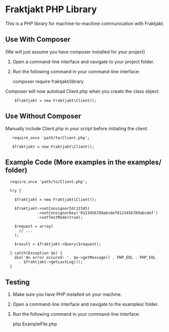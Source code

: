 # Fraktjakt PHP Library

This is a PHP library for machine-to-machine communication with Fraktjakt.


## Use With Composer

(We will just assume you have composer installed for your project)

1. Open a command-line interface and navigate to your project folder.

2. Run the following command in your command-line interface:

    composer require fraktjakt/library

Composer will now autoload Client.php when you create the class object:

```
    $fraktjakt = new Fraktjakt\Client();
```

## Use Without Composer

Manually include Client.php in your script before initiating the client.

```
   require_once 'path/to/Client.php';

   $fraktjakt = new Fraktjakt\Client();
```


## Example Code (More examples in the examples/ folder)

```
  require_once 'path/to/Client.php';

  try {

    $fraktjakt = new Fraktjakt\Client();

    $fraktjakt->setConsignorId(12345)
              ->setConsignorKey('0123456789abcdef0123456789abcdef')
              ->setTestMode(true);

    $request = array(
      // ...
    );

    $result = $fraktjakt->Query($request);

  } catch(Exception $e) {
    die('An error occured: '. $e->getMessage() . PHP_EOL . PHP_EOL
      . $fraktjakt->getLastLog());
  }
```


## Testing

1. Make sure you have PHP installed on your machine.

2. Open a command-line interface and navigate to the examples/ folder.

3. Run the following command in your command-line interface:

    php ExampleFile.php
